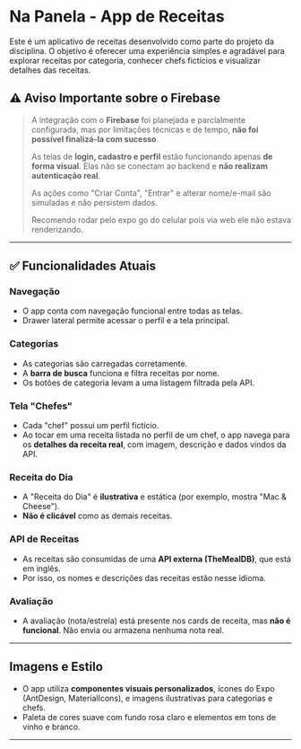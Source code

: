 #  Na Panela - App de Receitas

Este é um aplicativo de receitas desenvolvido como parte do projeto da disciplina. O objetivo é oferecer uma experiência simples e agradável para explorar receitas por categoria, conhecer chefs fictícios e visualizar detalhes das receitas.

## ⚠️ Aviso Importante sobre o Firebase

> A integração com o **Firebase** foi planejada e parcialmente configurada, mas por limitações técnicas e de tempo, **não foi possível finalizá-la com sucesso**.
> 
> As telas de **login, cadastro e perfil** estão funcionando apenas **de forma visual**. Elas não se conectam ao backend e **não realizam autenticação real**.
> 
> As ações como "Criar Conta", "Entrar" e alterar nome/e-mail são simuladas e não persistem dados.
>
> Recomendo rodar pelo expo go do celular pois via web ele não estava renderizando.

---

## ✅ Funcionalidades Atuais

### Navegação
- O app conta com navegação funcional entre todas as telas.
- Drawer lateral permite acessar o perfil e a tela principal.

### Categorias
- As categorias são carregadas corretamente.
- A **barra de busca** funciona e filtra receitas por nome.
- Os botões de categoria levam a uma listagem filtrada pela API.

### Tela "Chefes"
- Cada "chef" possui um perfil fictício.
- Ao tocar em uma receita listada no perfil de um chef, o app navega para os **detalhes da receita real**, com imagem, descrição e dados vindos da API.

### Receita do Dia
- A "Receita do Dia" é **ilustrativa** e estática (por exemplo, mostra "Mac & Cheese").
- **Não é clicável** como as demais receitas.

###  API de Receitas
- As receitas são consumidas de uma **API externa (TheMealDB)**, que está em inglês.
- Por isso, os nomes e descrições das receitas estão nesse idioma.

### Avaliação
- A avaliação (nota/estrela) está presente nos cards de receita, mas **não é funcional**. Não envia ou armazena nenhuma nota real.

---

## Imagens e Estilo
- O app utiliza **componentes visuais personalizados**, ícones do Expo (AntDesign, MaterialIcons), e imagens ilustrativas para categorias e chefs.
- Paleta de cores suave com fundo rosa claro e elementos em tons de vinho e branco.

---

